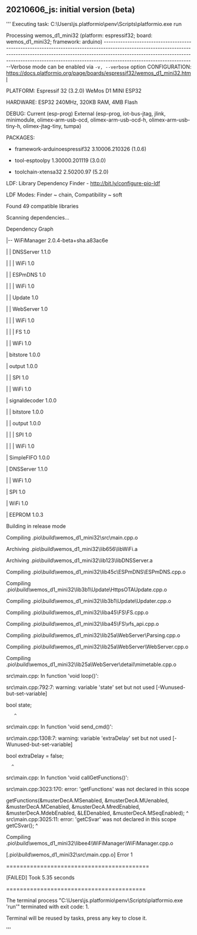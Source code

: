 ## 20210606_js: initial version  (beta)

'''
 Executing task: C:\Users\js\.platformio\penv\Scripts\platformio.exe run 

Processing wemos_d1_mini32 (platform: espressif32; board: wemos_d1_mini32; framework: arduino)
---------------------------------------------------------------------------------------------------------------------------------------------------------------------------------------------------------------------------------------------------------------------------------Verbose mode can be enabled via `-v, --verbose` option
CONFIGURATION: https://docs.platformio.org/page/boards/espressif32/wemos_d1_mini32.html

PLATFORM: Espressif 32 (3.2.0)  WeMos D1 MINI ESP32

HARDWARE: ESP32 240MHz, 320KB RAM, 4MB Flash

DEBUG: Current (esp-prog) External (esp-prog, iot-bus-jtag, jlink, minimodule, olimex-arm-usb-ocd, olimex-arm-usb-ocd-h, olimex-arm-usb-tiny-h, olimex-jtag-tiny, tumpa)

PACKAGES:

- framework-arduinoespressif32 3.10006.210326 (1.0.6)

- tool-esptoolpy 1.30000.201119 (3.0.0)

- toolchain-xtensa32 2.50200.97 (5.2.0)

LDF: Library Dependency Finder - http://bit.ly/configure-pio-ldf

LDF Modes: Finder ~ chain, Compatibility ~ soft

Found 49 compatible libraries

Scanning dependencies...

Dependency Graph

|-- WiFiManager 2.0.4-beta+sha.a83ac6e

 |   |  DNSServer 1.1.0

 |   |   | WiFi 1.0

 |   | ESPmDNS 1.0

 |   |   | WiFi 1.0

 |   | Update 1.0

 |   | WebServer 1.0

 |   |   | WiFi 1.0

 |   |   | FS 1.0
 
 |   | WiFi 1.0

 | bitstore 1.0.0

 | output 1.0.0

 |   | SPI 1.0
 
 |   | WiFi 1.0

 | signaldecoder 1.0.0

 |   | bitstore 1.0.0

 |   | output 1.0.0

 |   |   | SPI 1.0

 |   |   | WiFi 1.0

 | SimpleFIFO 1.0.0

 | DNSServer 1.1.0

 |   | WiFi 1.0

 | SPI 1.0

 | WiFi 1.0

 | EEPROM 1.0.3

 Building in release mode

 Compiling .pio\build\wemos_d1_mini32\src\main.cpp.o

 Archiving .pio\build\wemos_d1_mini32\lib656\libWiFi.a

 Archiving .pio\build\wemos_d1_mini32\lib123\libDNSServer.a

 Compiling .pio\build\wemos_d1_mini32\lib45c\ESPmDNS\ESPmDNS.cpp.o

 Compiling .pio\build\wemos_d1_mini32\lib3b1\Update\HttpsOTAUpdate.cpp.o

 Compiling .pio\build\wemos_d1_mini32\lib3b1\Update\Updater.cpp.o

 Compiling .pio\build\wemos_d1_mini32\liba45\FS\FS.cpp.o

 Compiling .pio\build\wemos_d1_mini32\liba45\FS\vfs_api.cpp.o

 Compiling .pio\build\wemos_d1_mini32\lib25a\WebServer\Parsing.cpp.o

 Compiling .pio\build\wemos_d1_mini32\lib25a\WebServer\WebServer.cpp.o

 Compiling .pio\build\wemos_d1_mini32\lib25a\WebServer\detail\mimetable.cpp.o

 src\main.cpp: In function 'void loop()':

 src\main.cpp:792:7: warning: variable 'state' set but not used [-Wunused-but-set-variable]      

 bool state;
 
       ^

 src\main.cpp: In function 'void send_cmd()':

 src\main.cpp:1308:7: warning: variable 'extraDelay' set but not used [-Wunused-but-set-variable]
 
 bool extraDelay  = false;
 
      ^
 
 src\main.cpp: In function 'void callGetFunctions()':

 src\main.cpp:3023:170: error: 'getFunctions' was not declared in this scope
 
 getFunctions(&musterDecA.MSenabled, &musterDecA.MUenabled, &musterDecA.MCenabled, &musterDecA.MredEnabled, &musterDecA.MdebEnabled, &LEDenabled, &musterDecA.MSeqEnabled);
                                                                                                                                                                          ^ 
 src\main.cpp:3025:11: error: 'getCSvar' was not declared in this scope
  getCSvar();
           ^

 Compiling .pio\build\wemos_d1_mini32\libee4\WiFiManager\WiFiManager.cpp.o

 [.pio\build\wemos_d1_mini32\src\main.cpp.o] Error 1

 ==========================================
 
 [FAILED] Took 5.35 seconds 
 
 =========================================

 The terminal process "C:\Users\js\.platformio\penv\Scripts\platformio.exe 'run'" terminated with exit code: 1.

 Terminal will be reused by tasks, press any key to close it.

 '''
